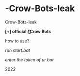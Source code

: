 # -Crow-Bots-leak
Crow-Bots-leak

**[+] official ζ͜͡Crow Bots**

how to use?

*run start.bat*

*enter the token of ur bot*

2022
